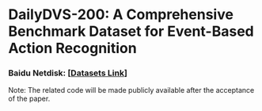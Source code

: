 # DailyDVS-200: A Comprehensive Benchmark Dataset for Event-Based Action Recognition



### Baidu Netdisk: [[Datasets Link](https://pan.baidu.com/s/1PteBTnogAZma-E1FTKGMxQ?pwd=gpmu)]


Note: The related code will be made publicly available after the acceptance of the paper.
